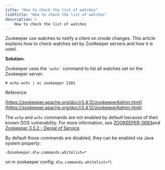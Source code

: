```yaml
---
title: "How to check the list of watches"
linkTitle: "How to check the list of watches"
description: >
    How to check the list of watches
---
```


Zookeeper use watches to notify a client on znode changes. This article explains how to check watches set by ZooKeeper servers and how it is used.

**Solution:**

Zookeeper uses the `'wchc'` command to list all watches set on the Zookeeper server.

`# echo wchc | nc zookeeper 2181`

Reference

[https://zookeeper.apache.org/doc/r3.4.12/zookeeperAdmin.html](https://zookeeper.apache.org/doc/r3.4.12/zookeeperAdmin.html)

The `wchp` and `wchc` commands are not enabled by default because of their known DOS vulnerability. For more information, see [ZOOKEEPER-2693](https://issues.apache.org/jira/browse/ZOOKEEPER-2693)and [Zookeeper 3.5.2 - Denial of Service](https://vulners.com/exploitdb/EDB-ID:41277).

By default those commands are disabled, they can be enabled via Java system property:

`-Dzookeeper.4lw.commands.whitelist=*`

on in zookeeper config: `4lw.commands.whitelist=*`\



